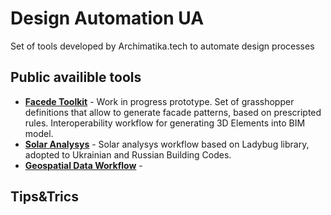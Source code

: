 # Design Automation UA

Set of tools developed by Archimatika.tech to automate design processes

## Public availible tools
- [**Facede Toolkit**](ftk/README.md) - Work in progress prototype. Set of grasshopper definitions that allow to generate facade patterns, based on prescripted rules. Interoperability workflow for generating 3D Elements into BIM model.
- [**Solar Analysys**](sa/README.md) - Solar analysys workflow based on Ladybug library, adopted to Ukrainian and Russian Building Codes.
- [**Geospatial Data Workflow**](geo/README.md) - 
## Tips&Trics
## 